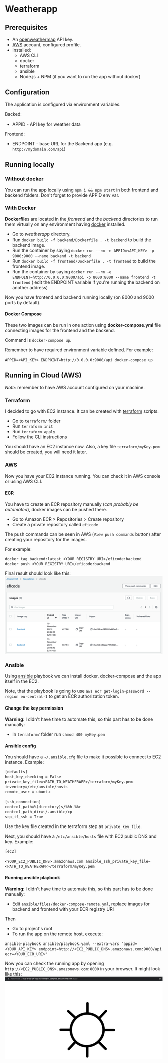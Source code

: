 # Weatherapp
## Prerequisites

* An [openweathermap](http://openweathermap.org/) API key.
* [AWS](https://aws.amazon.com/free/) account, configured profile.
* Installed:
  * AWS CLI
  * docker
  * terraform
  * ansible
  * Node.js + NPM (if you want to run the app without docker)

## Configuration
The application is configured via environment variables.

Backed:
- APPID - API key for weather data

Frontend:
- ENDPOINT - base URL for the Backend app (e.g. `http://mydomain.com/api`)

## Running locally
### Without docker
You can run the app locally using `npm i && npm start` in both frontend and backend folders.
Don't forget to provide APPID env var.

### With Docker
**Dockerfile**s are located in the *frontend* and the *backend* directories to run them virtually on any environment having [docker](https://www.docker.com/) installed. 

* Go to *weatherapp* directory.
* Run `docker build -f backend/Dockerfile . -t backend` to build the backend image.
* Run the container by saying `docker run --rm -e APPID=<API_KEY> -p 9000:9000 --name backend -t backend`
* Run `docker build -f frontend/Dockerfile . -t frontend` to build the frontend image.
* Run the container by saying `docker run --rm -e ENDPOINT=http://0.0.0.0:9000/api -p 8000:8000 --name frontend -t frontend` (
  edit the ENDPOINT variable if you're running the backend on another address)

Now you have frontend and backend running locally (on 8000 and 9000 ports by default).

#### Docker Compose
These two images can be run in one action using **docker-compose.yml** file connecting images for the frontend and the backend. 

Command is `docker-compose up`.

Remember to have required environment variable defined. For example:
```
APPID=<API_KEY> ENDPOINT=http://0.0.0.0:9000/api docker-compose up
```

## Running in Cloud (AWS)
_Note:_ remember to have AWS account configured on your machine.

### Terraform
I decided to go with EC2 instance. It can be created with [terraform](https://www.terraform.io/) scripts.
* Go to `terraform/` folder
* Run `terraform init`
* Run `terraform apply`
* Follow the CLI instructions

You should have an EC2 instance now. 
Also, a key file `terraform/myKey.pem` should be created, you will need it later.

### AWS
Now you have your EC2 instance running. You can check it in AWS console or using AWS CLI. 

#### ECR
You have to create an ECR repository manually (_can probably be automated_), docker images can be pushed there.

* Go to Amazon ECR > Repositories > Create repository
* Create a private repository called `eficode`

The push commands can be seen in AWS (`View push commands` button) after creating your repository for the images.

For example:
```
docker tag backend:latest <YOUR_REGISTRY_URI>/eficode:backend
docker push <YOUR_REGISTRY_URI>/eficode:backend
```

Final result should look like this:
![img.png](img.png)

### Ansible

Using [ansible](https://docs.ansible.com/ansible/latest/index.html) playbook we can install docker, docker-compose and the app itself in the EC2.

Note, that the playbook is going to use `aws ecr get-login-password --region eu-central-1` to get an ECR authorization token. 

#### Change the key permission
**Warning**: I didn't have time to automate this, so this part has to be done manually:
* In `terraform/` folder run `chmod 400 myKey.pem`

#### Ansible config
You should have a `~/.ansible.cfg` file to make it possible to connect to EC2 instance.
Example:
```
[defaults]
host_key_checking = False
private_key_file=<PATH_TO_WEATHERAPP>/terraform/myKey.pem
inventory=/etc/ansible/hosts
remote_user = ubuntu

[ssh_connection]
control_path=%(directory)s/%%h-%%r
control_path_dir=~/.ansible/cp
scp_if_ssh = True
```

Use the key file created in the terraform step as `private_key_file`.

Next, you should have a `/etc/ansible/hosts` file with EC2 public DNS and key.
Example:
```
[ec2]

<YOUR_EC2_PUBLIC_DNS>.amazonaws.com ansible_ssh_private_key_file=<PATH_TO_WEATHERAPP>/terraform/myKey.pem
```

#### Running ansible playbook
**Warning**: I didn't have time to automate this, so this part has to be done manually:
* Edit `ansible/files/docker-compose-remote.yml`, replace images for backend and frontend with your ECR registry URI

Then
* Go to project's root
* To run the app on the remote host, execute:
```
ansible-playbook ansible/playbook.yaml --extra-vars "appid=<YOUR_API_KEY> endpoint=http://<EC2_PUBLIC_DNS>.amazonaws.com:9000/api ecr=<YOUR_ECR_URI>"
```

Now you can check the running app by opening `http://<EC2_PUBLIC_DNS>.amazonaws.com:8000` in your browser. It might look like this:
![img_1.png](img_1.png)